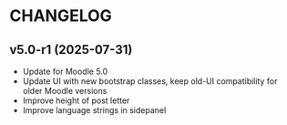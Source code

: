 CHANGELOG
=========

v5.0-r1 (2025-07-31)
------------------
- Update for Moodle 5.0
- Update UI with new bootstrap classes, keep old-UI compatibility for older Moodle versions
- Improve height of post letter
- Improve language strings in sidepanel